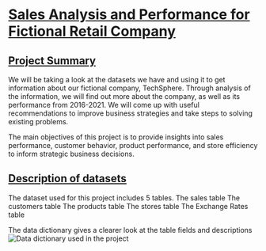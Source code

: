 # <ins>**Sales Analysis and Performance for Fictional Retail Company**</ins>


## <ins>Project Summary</ins>
We will be taking a look at the datasets we have and using it to get information about our fictional company, TechSphere. Through analysis of the information, we will find out more about the company, as well as its performance from 2016-2021. We will come up with useful recommendations to improve business strategies and take steps to solving existing problems.

The main objectives of this project is to provide insights into sales performance, customer behavior, product performance, and store efficiency to inform strategic business decisions.


## <ins>Description of datasets</ins>
The dataset used for this project includes 5 tables.
The sales table
The customers table
The products table
The stores table
The Exchange Rates table

The data dictionary gives a clearer look at the table fields and descriptions
![Data dictionary used in the project](https://docs.google.com/document/d/1Jn_ul2hrqg2bfoxtWKg5K-rc6da1tU60g7mn0y0qyqs/edit?usp=sharing)









